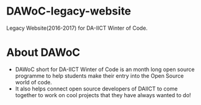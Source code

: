 # DAWoC-legacy-website

Legacy Website(2016-2017) for DA-IICT Winter of Code.

# About DAWoC

- DAWoC short for DA-IICT Winter of Code is an month long open source programme to help students make their entry into the Open Source world of code.
- It also helps connect open source developers of DAIICT to come together to work on cool projects that they have always wanted to do!

